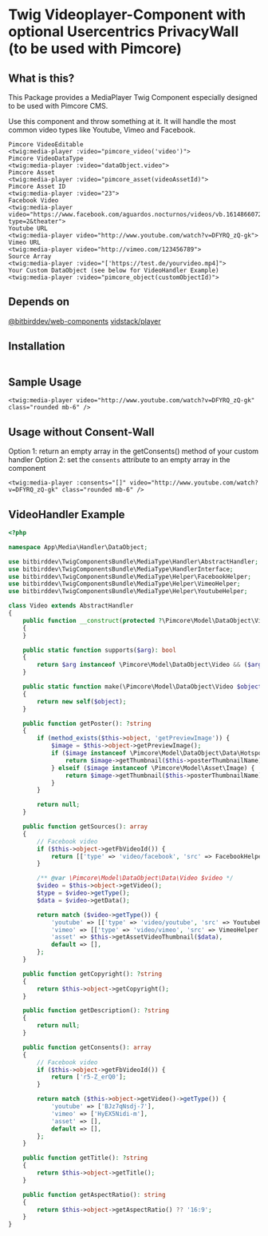 # Twig Videoplayer-Component with optional Usercentrics PrivacyWall (to be used with Pimcore)

## What is this?

This Package provides a MediaPlayer Twig Component especially designed to be used with Pimcore CMS.

Use this component and throw something at it. It will handle the most common video types like Youtube, Vimeo and Facebook.

```twig
Pimcore VideoEditable
<twig:media-player :video="pimcore_video('video')">
Pimcore VideoDataType
<twig:media-player :video="dataObject.video">
Pimcore Asset
<twig:media-player :video="pimcore_asset(videoAssetId)">
Pimcore Asset ID
<twig:media-player :video="23">
Facebook Video
<twig:media-player video="https://www.facebook.com/aguardos.nocturnos/videos/vb.1614866072064590/1828228624061666/?type=2&theater">
Youtube URL
<twig:media-player video="http://www.youtube.com/watch?v=DFYRQ_zQ-gk">
Vimeo URL
<twig:media-player video="http://vimeo.com/123456789">
Source Array
<twig:media-player :video="['https://test.de/yourvideo.mp4]">
Your Custom DataObject (see below for VideoHandler Example)
<twig:media-player :video="pimcore_object(customObjectId)">
```

## Depends on

[@bitbirddev/web-components](https://github.com/bitbirddev/web-components/tree/main)
[vidstack/player](https://github.com/vidstack/player)

## Installation

```composer require bitbirddev/twig-components-bundle

```

## Sample Usage

```twig
<twig:media-player video="http://www.youtube.com/watch?v=DFYRQ_zQ-gk" class="rounded mb-6" />
```

## Usage without Consent-Wall

Option 1: return an empty array in the getConsents() method of your custom handler
Option 2: set the `consents` attribute to an empty array in the component

```
<twig:media-player :consents="[]" video="http://www.youtube.com/watch?v=DFYRQ_zQ-gk" class="rounded mb-6" />
```

## VideoHandler Example

```php
<?php

namespace App\Media\Handler\DataObject;

use bitbirddev\TwigComponentsBundle\MediaType\Handler\AbstractHandler;
use bitbirddev\TwigComponentsBundle\MediaType\HandlerInterface;
use bitbirddev\TwigComponentsBundle\MediaType\Helper\FacebookHelper;
use bitbirddev\TwigComponentsBundle\MediaType\Helper\VimeoHelper;
use bitbirddev\TwigComponentsBundle\MediaType\Helper\YoutubeHelper;

class Video extends AbstractHandler
{
    public function __construct(protected ?\Pimcore\Model\DataObject\Video $object)
    {
    }

    public static function supports($arg): bool
    {
        return $arg instanceof \Pimcore\Model\DataObject\Video && ($arg->getVideo() instanceof \Pimcore\Model\DataObject\Data\Video || $arg->getFbVideoId());
    }

    public static function make(\Pimcore\Model\DataObject\Video $object): HandlerInterface
    {
        return new self($object);
    }

    public function getPoster(): ?string
    {
        if (method_exists($this->object, 'getPreviewImage')) {
            $image = $this->object->getPreviewImage();
            if ($image instanceof \Pimcore\Model\DataObject\Data\Hotspotimage) {
                return $image->getThumbnail($this->posterThumbnailName)->getFrontendPath();
            } elseif ($image instanceof \Pimcore\Model\Asset\Image) {
                return $image->getThumbnail($this->posterThumbnailName)->getFrontendPath();
            }
        }

        return null;
    }

    public function getSources(): array
    {
        // Facebook video
        if ($this->object->getFbVideoId()) {
            return [['type' => 'video/facebook', 'src' => FacebookHelper::createEmbedUrl($this->object->getFbVideoId())]];
        }

        /** @var \Pimcore\Model\DataObject\Data\Video $video */
        $video = $this->object->getVideo();
        $type = $video->getType();
        $data = $video->getData();

        return match ($video->getType()) {
            'youtube' => [['type' => 'video/youtube', 'src' => YoutubeHelper::createEmbedUrl($data)]],
            'vimeo' => [['type' => 'video/vimeo', 'src' => VimeoHelper::createEmbedUrl($data)]],
            'asset' => $this->getAssetVideoThumbnail($data),
            default => [],
        };
    }

    public function getCopyright(): ?string
    {
        return $this->object->getCopyright();
    }

    public function getDescription(): ?string
    {
        return null;
    }

    public function getConsents(): array
    {
        // Facebook video
        if ($this->object->getFbVideoId()) {
            return ['r5-Z_erQ0'];
        }

        return match ($this->object->getVideo()->getType()) {
            'youtube' => ['BJz7qNsdj-7'],
            'vimeo' => ['HyEX5Nidi-m'],
            'asset' => [],
            default => [],
        };
    }

    public function getTitle(): ?string
    {
        return $this->object->getTitle();
    }

    public function getAspectRatio(): string
    {
        return $this->object->getAspectRatio() ?? '16:9';
    }
}

```

